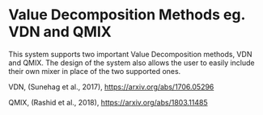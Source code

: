 # Value Decomposition Methods eg. VDN and QMIX

This system supports two important Value Decomposition methods, VDN and QMIX.
The design of the system also allows the user to easily include their own mixer in place of the two supported ones.

VDN, (Sunehag et al., 2017), https://arxiv.org/abs/1706.05296

QMIX, (Rashid et al., 2018), https://arxiv.org/abs/1803.11485
